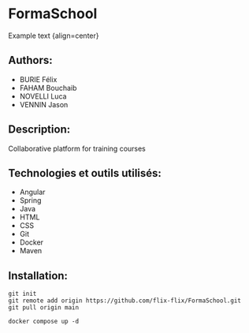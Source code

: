 # FormaSchool
Example text {align=center}

## Authors:

- BURIE Félix
- FAHAM Bouchaib
- NOVELLI Luca
- VENNIN Jason

## Description:

Collaborative platform for training courses

## Technologies et outils utilisés:

- Angular
- Spring
- Java
- HTML
- CSS
- Git
- Docker
- Maven

## Installation:

```
git init
git remote add origin https://github.com/flix-flix/FormaSchool.git
git pull origin main

docker compose up -d
```
